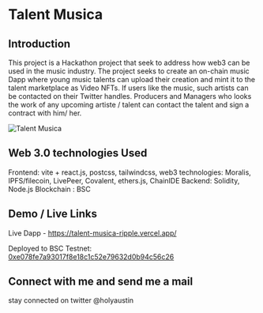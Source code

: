 # Talent Musica 

## Introduction
This project is a Hackathon project that seek to address how web3 can be used in the music industry. The project seeks to create an on-chain music Dapp where young music talents can upload their creation and mint it to the talent marketplace as Video NFTs. If users like the music, such artists can be contacted on their Twitter handles. Producers and Managers who looks the work of any upcoming artiste / talent can contact the talent and sign a contract with him/ her.

![Talent Musica](https://bafybeibuagnt726vfndkbbwwiingiy45ivmmspoh4omq5gvut5tuyteyki.ipfs.nftstorage.link/)

## Web 3.0 technologies Used

Frontend: vite + react.js, postcss, tailwindcss, 
web3 technologies: Moralis, IPFS/filecoin, LivePeer, Covalent, ethers.js, ChainIDE
Backend: Solidity, Node.js
Blockchain : BSC
 
## Demo / Live Links
Live Dapp - https://talent-musica-ripple.vercel.app/



Deployed to BSC Testnet: [0xe078fe7a93017f8e18c1c52e79632d0b94c56c26](https://evm-sidechain.xrpl.org/address/0x42Fc1d53EcF8B4c46989da0d44f07490668338c8)


## Connect with me and send me a mail

stay connected on twitter @holyaustin
